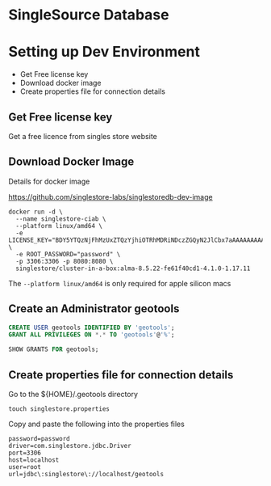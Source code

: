 SingleSource Database
=====================

Setting up Dev Environment
==========================
* Get Free license key
* Download docker image
* Create properties file for connection details

Get Free license key
--------------------

Get a free licence from singles store website

Download Docker Image
---------------------

Details for docker image

https://github.com/singlestore-labs/singlestoredb-dev-image

```shell
docker run -d \
  --name singlestore-ciab \
  --platform linux/amd64 \
  -e LICENSE_KEY="BDY5YTQzNjFhMzUxZTQzYjhiOTRhMDRiNDczZGQyN2JlCbx7aAAAAAAAAAAAAAAAAAkwNQIZAO0hqXxzJF0dy0pawhR4SJJlJFUqpdjPygIYSFo8cCGTwP6n7UVwklBwRzz6Vj4K6OjsAA==" \
  -e ROOT_PASSWORD="password" \
  -p 3306:3306 -p 8080:8080 \
  singlestore/cluster-in-a-box:alma-8.5.22-fe61f40cd1-4.1.0-1.17.11
```
The `--platform linux/amd64` is only required for apple silicon macs

Create an Administrator geotools
--------------------------------

```sql
CREATE USER geotools IDENTIFIED BY 'geotools';
GRANT ALL PRIVILEGES ON *.* TO 'geotools'@'%';

SHOW GRANTS FOR geotools;
```


Create properties file for connection details
---------------------------------------------


Go to the ${HOME}/.geotools directory 

```shell
touch singlestore.properties
```

Copy and paste the following into the properties files

```
password=password
driver=com.singlestore.jdbc.Driver
port=3306
host=localhost
user=root
url=jdbc\:singlestore\://localhost/geotools
```